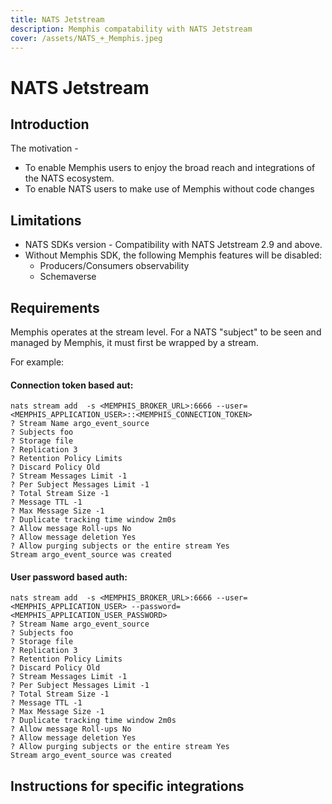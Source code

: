 ```yaml
---
title: NATS Jetstream
description: Memphis compatability with NATS Jetstream
cover: /assets/NATS_+_Memphis.jpeg
---
```


# NATS Jetstream

## Introduction

The motivation -

* To enable Memphis users to enjoy the broad reach and integrations of the NATS ecosystem.
* To enable NATS users to make use of Memphis without code changes

## Limitations

* NATS SDKs version - Compatibility with NATS Jetstream 2.9 and above.
* Without Memphis SDK, the following Memphis features will be disabled:
  * Producers/Consumers observability
  * Schemaverse

## Requirements

Memphis operates at the stream level. For a NATS "subject" to be seen and managed by Memphis, it must first be wrapped by a stream.

For example:

#### Connection token based aut:

```markup
nats stream add  -s <MEMPHIS_BROKER_URL>:6666 --user=<MEMPHIS_APPLICATION_USER>::<MEMPHIS_CONNECTION_TOKEN> 
? Stream Name argo_event_source
? Subjects foo
? Storage file
? Replication 3
? Retention Policy Limits
? Discard Policy Old
? Stream Messages Limit -1
? Per Subject Messages Limit -1
? Total Stream Size -1
? Message TTL -1
? Max Message Size -1
? Duplicate tracking time window 2m0s
? Allow message Roll-ups No
? Allow message deletion Yes
? Allow purging subjects or the entire stream Yes
Stream argo_event_source was created
```

#### User password based auth:

```
nats stream add  -s <MEMPHIS_BROKER_URL>:6666 --user=<MEMPHIS_APPLICATION_USER> --password=<MEMPHIS_APPLICATION_USER_PASSWORD>
? Stream Name argo_event_source
? Subjects foo
? Storage file
? Replication 3
? Retention Policy Limits
? Discard Policy Old
? Stream Messages Limit -1
? Per Subject Messages Limit -1
? Total Stream Size -1
? Message TTL -1
? Max Message Size -1
? Duplicate tracking time window 2m0s
? Allow message Roll-ups No
? Allow message deletion Yes
? Allow purging subjects or the entire stream Yes
Stream argo_event_source was created
```

## Instructions for specific integrations

<BigLink url="/integrations/other-platforms/argo-and-memphis" title="Argo"/>

<script setup>
import BigLink from '/components/BigLink.vue'
</script>